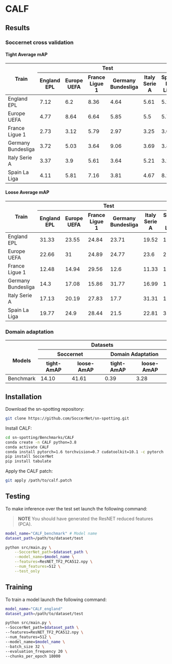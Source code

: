 # CALF

## Results

### Soccernet cross validation

#### Tight Average mAP

<table>
<thead>
  <tr>
    <th rowspan="2">Train</th>
    <th colspan="6">Test</th>
  </tr>
  <tr>
    <th>England EPL</th>
    <th>Europe UEFA</th>
    <th>France Ligue 1</th>
    <th>Germany Bundesliga</th>
    <th>Italy Serie A</th>
    <th>Spain La Liga</th>
  </tr>
</thead>
<tbody>
  <tr>
    <td>England EPL</td>
    <td>7.12</td>
    <td>6.2</td>
    <td>8.36</td>
    <td>4.64</td>
    <td>5.61</td>
    <td>5.24</td>
  </tr>
  <tr>
    <td>Europe UEFA</td>
    <td>4.77</td>
    <td>8.64</td>
    <td>6.64</td>
    <td>5.85</td>
    <td>5.5</td>
    <td>5.78</td>
  </tr>
  <tr>
    <td>France Ligue 1</td>
    <td>2.73</td>
    <td>3.12</td>
    <td>5.79</td>
    <td>2.97</td>
    <td>3.25</td>
    <td>3.03</td>
  </tr>
  <tr>
    <td>Germany Bundesliga</td>
    <td>3.72</td>
    <td>5.03</td>
    <td>3.64</td>
    <td>9.06</td>
    <td>3.69</td>
    <td>3.84</td>
  </tr>
  <tr>
    <td>Italy Serie A</td>
    <td>3.37</td>
    <td>3.9</td>
    <td>5.61</td>
    <td>3.64</td>
    <td>5.21</td>
    <td>3.29</td>
  </tr>
  <tr>
    <td>Spain La Liga</td>
    <td>4.11</td>
    <td>5.81</td>
    <td>7.16</td>
    <td>3.81<br></td>
    <td>4.67</td>
    <td>8.22</td>
  </tr>
</tbody>
</table>

#### Loose Average mAP

<table>
<thead>
  <tr>
    <th rowspan="2">Train</th>
    <th colspan="6">Test</th>
  </tr>
  <tr>
    <th>England EPL</th>
    <th>Europe UEFA</th>
    <th>France Ligue 1</th>
    <th>Germany Bundesliga</th>
    <th>Italy Serie A</th>
    <th>Spain La Liga</th>
  </tr>
</thead>
<tbody>
  <tr>
    <td>England EPL</td>
    <td>31.33</td>
    <td>23.55</td>
    <td>24.84</td>
    <td>23.71</td>
    <td>19.52</td>
    <td>19.49</td>
  </tr>
  <tr>
    <td>Europe UEFA</td>
    <td>22.66</td>
    <td>31</td>
    <td>24.89</td>
    <td>24.77</td>
    <td>23.6</td>
    <td>20.52</td>
  </tr>
  <tr>
    <td>France Ligue 1</td>
    <td>12.48</td>
    <td>14.94</td>
    <td>29.56</td>
    <td>12.6</td>
    <td>11.33</td>
    <td>12.89</td>
  </tr>
  <tr>
    <td>Germany Bundesliga</td>
    <td>14.3</td>
    <td>17.08</td>
    <td>15.86</td>
    <td>31.77</td>
    <td>16.99</td>
    <td>14.62</td>
  </tr>
  <tr>
    <td>Italy Serie A</td>
    <td>17.13</td>
    <td>20.19</td>
    <td>27.83</td>
    <td>17.7</td>
    <td>31.31</td>
    <td>16.86</td>
  </tr>
  <tr>
    <td>Spain La Liga</td>
    <td>19.77</td>
    <td>24.9</td>
    <td>28.44</td>
    <td>21.5<br></td>
    <td>22.81</td>
    <td>31.09</td>
  </tr>
</tbody>
</table>

### Domain adaptation

<table>
<thead>
  <tr>
    <th rowspan="3"><br>Models</th>
    <th colspan="4">Datasets</th>
  </tr>
  <tr>
    <th colspan="2">Soccernet</th>
    <th colspan="2">Domain Adaptation</th>
  </tr>
  <tr>
    <th>tight-AmAP</th>
    <th>loose-AmAP</th>
    <th>tight-AmAP</th>
    <th>loose-AmAP</th>
  </tr>
</thead>
<tbody>
  <tr>
    <td>Benchmark</td>
    <td>14.10</td>
    <td>41.61</td>
    <td>0.39</td>
    <td>3.28</td>
  </tr>
</tbody>
</table>

## Installation

Download the sn-spotting repository:

```bash
git clone https://github.com/SoccerNet/sn-spotting.git
```

Install CALF:

```bash
cd sn-spotting/Benchmarks/CALF
conda create -n CALF python=3.8
conda activate CALF
conda install pytorch=1.6 torchvision=0.7 cudatoolkit=10.1 -c pytorch
pip install SoccerNet
pip install tabulate
```

Apply the CALF patch:

```bash
git apply /path/to/calf.patch
```

## Testing

To make inference over the test set launch the following command:

> **NOTE**
You should have generated the ResNET reduced features (PCA).

```bash
model_name="CALF_benchmark" # Model name
dataset_path=/path/to/dataset/test

python src/main.py \
    --SoccerNet_path=$dataset_path \
    --model_name=$model_name \
    --features=ResNET_TF2_PCA512.npy \
    --num_features=512 \
    --test_only
```

## Training

To train a model launch the following command:

```bash
model_name="CALF_england"
dataset_path=/path/to/dataset/test

python src/main.py \
--SoccerNet_path=$dataset_path \
--features=ResNET_TF2_PCA512.npy \
--num_features=512 \
--model_name=$model_name \
--batch_size 32 \
--evaluation_frequency 20 \
--chunks_per_epoch 18000
```
